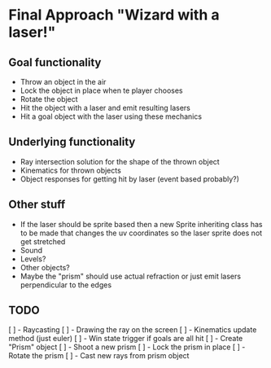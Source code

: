 # Final Approach "Wizard with a laser!"
## Goal functionality
- Throw an object in the air
- Lock the object in place when te player chooses
- Rotate the object
- Hit the object with a laser and emit resulting lasers
- Hit a goal object with the laser using these mechanics

## Underlying functionality
- Ray intersection solution for the shape of the thrown object
- Kinematics for thrown objects
- Object responses for getting hit by laser (event based probably?)

## Other stuff
- If the laser should be sprite based then a new Sprite inheriting class has to be made that changes the uv coordinates so the laser sprite does not get stretched
- Sound
- Levels?
- Other objects?
- Maybe the "prism" should use actual refraction or just emit lasers perpendicular to the edges

## TODO
[ ] - Raycasting
[ ] - Drawing the ray on the screen
[ ] - Kinematics update method (just euler)
[ ] - Win state trigger if goals are all hit
[ ] - Create "Prism" object
[ ] - Shoot a new prism
[ ] - Lock the prism in place
[ ] - Rotate the prism
[ ] - Cast new rays from prism object
